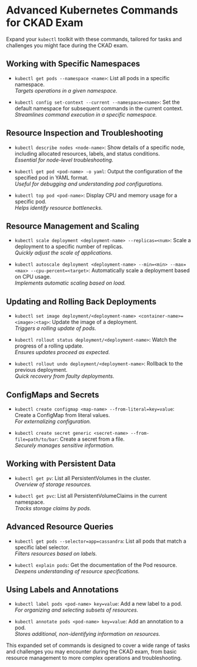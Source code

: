 # Advanced Kubernetes Commands for CKAD Exam

Expand your `kubectl` toolkit with these commands, tailored for tasks and challenges you might face during the CKAD exam.

## Working with Specific Namespaces

- `kubectl get pods --namespace <name>`: List all pods in a specific namespace.  
  _Targets operations in a given namespace._

- `kubectl config set-context --current --namespace=<name>`: Set the default namespace for subsequent commands in the current context.  
  _Streamlines command execution in a specific namespace._

## Resource Inspection and Troubleshooting

- `kubectl describe nodes <node-name>`: Show details of a specific node, including allocated resources, labels, and status conditions.  
  _Essential for node-level troubleshooting._

- `kubectl get pod <pod-name> -o yaml`: Output the configuration of the specified pod in YAML format.  
  _Useful for debugging and understanding pod configurations._

- `kubectl top pod <pod-name>`: Display CPU and memory usage for a specific pod.  
  _Helps identify resource bottlenecks._

## Resource Management and Scaling

- `kubectl scale deployment <deployment-name> --replicas=<num>`: Scale a deployment to a specific number of replicas.  
  _Quickly adjust the scale of applications._

- `kubectl autoscale deployment <deployment-name> --min=<min> --max=<max> --cpu-percent=<target>`: Automatically scale a deployment based on CPU usage.  
  _Implements automatic scaling based on load._

## Updating and Rolling Back Deployments

- `kubectl set image deployment/<deployment-name> <container-name>=<image>:<tag>`: Update the image of a deployment.  
  _Triggers a rolling update of pods._

- `kubectl rollout status deployment/<deployment-name>`: Watch the progress of a rolling update.  
  _Ensures updates proceed as expected._

- `kubectl rollout undo deployment/<deployment-name>`: Rollback to the previous deployment.  
  _Quick recovery from faulty deployments._

## ConfigMaps and Secrets

- `kubectl create configmap <map-name> --from-literal=key=value`: Create a ConfigMap from literal values.  
  _For externalizing configuration._

- `kubectl create secret generic <secret-name> --from-file=path/to/bar`: Create a secret from a file.  
  _Securely manages sensitive information._

## Working with Persistent Data

- `kubectl get pv`: List all PersistentVolumes in the cluster.  
  _Overview of storage resources._

- `kubectl get pvc`: List all PersistentVolumeClaims in the current namespace.  
  _Tracks storage claims by pods._

## Advanced Resource Queries

- `kubectl get pods --selector=app=cassandra`: List all pods that match a specific label selector.  
  _Filters resources based on labels._

- `kubectl explain pods`: Get the documentation of the Pod resource.  
  _Deepens understanding of resource specifications._

## Using Labels and Annotations

- `kubectl label pods <pod-name> key=value`: Add a new label to a pod.  
  _For organizing and selecting subsets of resources._

- `kubectl annotate pods <pod-name> key=value`: Add an annotation to a pod.  
  _Stores additional, non-identifying information on resources._

This expanded set of commands is designed to cover a wide range of tasks and challenges you may encounter during the CKAD exam, from basic resource management to more complex operations and troubleshooting.
